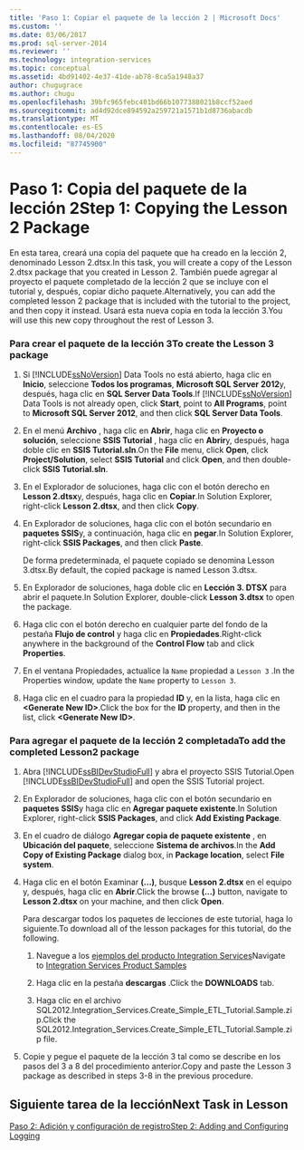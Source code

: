 ```yaml
---
title: 'Paso 1: Copiar el paquete de la lección 2 | Microsoft Docs'
ms.custom: ''
ms.date: 03/06/2017
ms.prod: sql-server-2014
ms.reviewer: ''
ms.technology: integration-services
ms.topic: conceptual
ms.assetid: 4bd91402-4e37-41de-ab78-8ca5a1948a37
author: chugugrace
ms.author: chugu
ms.openlocfilehash: 39bfc965febc401bd66b1077388021b8ccf52aed
ms.sourcegitcommit: ad4d92dce894592a259721a1571b1d8736abacdb
ms.translationtype: MT
ms.contentlocale: es-ES
ms.lasthandoff: 08/04/2020
ms.locfileid: "87745900"
---
```

# <a name="step-1-copying-the-lesson-2-package"></a><span data-ttu-id="0a234-102">Paso 1: Copia del paquete de la lección 2</span><span class="sxs-lookup"><span data-stu-id="0a234-102">Step 1: Copying the Lesson 2 Package</span></span>
  <span data-ttu-id="0a234-103">En esta tarea, creará una copia del paquete que ha creado en la lección 2, denominado Lesson 2.dtsx.</span><span class="sxs-lookup"><span data-stu-id="0a234-103">In this task, you will create a copy of the Lesson 2.dtsx package that you created in Lesson 2.</span></span> <span data-ttu-id="0a234-104">También puede agregar al proyecto el paquete completado de la lección 2 que se incluye con el tutorial y, después, copiar dicho paquete.</span><span class="sxs-lookup"><span data-stu-id="0a234-104">Alternatively, you can add the completed lesson 2 package that is included with the tutorial to the project, and then copy it instead.</span></span> <span data-ttu-id="0a234-105">Usará esta nueva copia en toda la lección 3.</span><span class="sxs-lookup"><span data-stu-id="0a234-105">You will use this new copy throughout the rest of Lesson 3.</span></span>  
  
### <a name="to-create-the-lesson-3-package"></a><span data-ttu-id="0a234-106">Para crear el paquete de la lección 3</span><span class="sxs-lookup"><span data-stu-id="0a234-106">To create the Lesson 3 package</span></span>  
  
1.  <span data-ttu-id="0a234-107">Si [!INCLUDE[ssNoVersion](../includes/ssnoversion-md.md)] Data Tools no está abierto, haga clic en **Inicio**, seleccione **Todos los programas**, **Microsoft SQL Server 2012**y, después, haga clic en **SQL Server Data Tools**.</span><span class="sxs-lookup"><span data-stu-id="0a234-107">If [!INCLUDE[ssNoVersion](../includes/ssnoversion-md.md)] Data Tools is not already open, click **Start**, point to **All Programs**, point to **Microsoft SQL Server 2012**, and then click **SQL Server Data Tools**.</span></span>  
  
2.  <span data-ttu-id="0a234-108">En el menú **Archivo** , haga clic en **Abrir**, haga clic en **Proyecto o solución**, seleccione **SSIS Tutorial** , haga clic en **Abrir**y, después, haga doble clic en **SSIS Tutorial.sln**.</span><span class="sxs-lookup"><span data-stu-id="0a234-108">On the **File** menu, click **Open**, click **Project/Solution**, select **SSIS Tutorial** and click **Open**, and then double-click **SSIS Tutorial.sln**.</span></span>  
  
3.  <span data-ttu-id="0a234-109">En el Explorador de soluciones, haga clic con el botón derecho en **Lesson 2.dtsx**y, después, haga clic en **Copiar**.</span><span class="sxs-lookup"><span data-stu-id="0a234-109">In Solution Explorer, right-click **Lesson 2.dtsx**, and then click **Copy**.</span></span>  
  
4.  <span data-ttu-id="0a234-110">En Explorador de soluciones, haga clic con el botón secundario en **paquetes SSIS**y, a continuación, haga clic en **pegar**.</span><span class="sxs-lookup"><span data-stu-id="0a234-110">In Solution Explorer, right-click **SSIS Packages**, and then click **Paste**.</span></span>  
  
     <span data-ttu-id="0a234-111">De forma predeterminada, el paquete copiado se denomina Lesson 3.dtsx.</span><span class="sxs-lookup"><span data-stu-id="0a234-111">By default, the copied package is named Lesson 3.dtsx.</span></span>  
  
5.  <span data-ttu-id="0a234-112">En Explorador de soluciones, haga doble clic en **Lección 3. DTSX** para abrir el paquete.</span><span class="sxs-lookup"><span data-stu-id="0a234-112">In Solution Explorer, double-click **Lesson 3.dtsx** to open the package.</span></span>  
  
6.  <span data-ttu-id="0a234-113">Haga clic con el botón derecho en cualquier parte del fondo de la pestaña **Flujo de control** y haga clic en **Propiedades**.</span><span class="sxs-lookup"><span data-stu-id="0a234-113">Right-click anywhere in the background of the **Control Flow** tab and click **Properties**.</span></span>  
  
7.  <span data-ttu-id="0a234-114">En el ventana Propiedades, actualice la `Name` propiedad a `Lesson 3` .</span><span class="sxs-lookup"><span data-stu-id="0a234-114">In the Properties window, update the `Name` property to `Lesson 3`.</span></span>  
  
8.  <span data-ttu-id="0a234-115">Haga clic en el cuadro para la propiedad **ID** y, en la lista, haga clic en **\<Generate New ID>**.</span><span class="sxs-lookup"><span data-stu-id="0a234-115">Click the box for the **ID** property, and then in the list, click **\<Generate New ID>**.</span></span>  
  
### <a name="to-add-the-completed-lesson2-package"></a><span data-ttu-id="0a234-116">Para agregar el paquete de la lección 2 completada</span><span class="sxs-lookup"><span data-stu-id="0a234-116">To add the completed Lesson2 package</span></span>  
  
1.  <span data-ttu-id="0a234-117">Abra [!INCLUDE[ssBIDevStudioFull](../includes/ssbidevstudiofull-md.md)] y abra el proyecto SSIS Tutorial.</span><span class="sxs-lookup"><span data-stu-id="0a234-117">Open [!INCLUDE[ssBIDevStudioFull](../includes/ssbidevstudiofull-md.md)] and open the SSIS Tutorial project.</span></span>  
  
2.  <span data-ttu-id="0a234-118">En Explorador de soluciones, haga clic con el botón secundario en **paquetes SSIS**y haga clic en **Agregar paquete existente**.</span><span class="sxs-lookup"><span data-stu-id="0a234-118">In Solution Explorer, right-click **SSIS Packages**, and click **Add Existing Package**.</span></span>  
  
3.  <span data-ttu-id="0a234-119">En el cuadro de diálogo **Agregar copia de paquete existente** , en **Ubicación del paquete**, seleccione **Sistema de archivos**.</span><span class="sxs-lookup"><span data-stu-id="0a234-119">In the **Add Copy of Existing Package** dialog box, in **Package location**, select **File system**.</span></span>  
  
4.  <span data-ttu-id="0a234-120">Haga clic en el botón Examinar **(…)**, busque **Lesson 2.dtsx** en el equipo y, después, haga clic en **Abrir**.</span><span class="sxs-lookup"><span data-stu-id="0a234-120">Click the browse **(...)** button, navigate to **Lesson 2.dtsx** on your machine, and then click **Open**.</span></span>  
  
     <span data-ttu-id="0a234-121">Para descargar todos los paquetes de lecciones de este tutorial, haga lo siguiente.</span><span class="sxs-lookup"><span data-stu-id="0a234-121">To download all of the lesson packages for this tutorial, do the following.</span></span>  
  
    1.  <span data-ttu-id="0a234-122">Navegue a los [ejemplos del producto Integration Services](https://go.microsoft.com/fwlink/?LinkId=275027)</span><span class="sxs-lookup"><span data-stu-id="0a234-122">Navigate to [Integration Services Product Samples](https://go.microsoft.com/fwlink/?LinkId=275027)</span></span>  
  
    2.  <span data-ttu-id="0a234-123">Haga clic en la pestaña **descargas** .</span><span class="sxs-lookup"><span data-stu-id="0a234-123">Click the **DOWNLOADS** tab.</span></span>  
  
    3.  <span data-ttu-id="0a234-124">Haga clic en el archivo SQL2012.Integration_Services.Create_Simple_ETL_Tutorial.Sample.zip.</span><span class="sxs-lookup"><span data-stu-id="0a234-124">Click the SQL2012.Integration_Services.Create_Simple_ETL_Tutorial.Sample.zip file.</span></span>  
  
5.  <span data-ttu-id="0a234-125">Copie y pegue el paquete de la lección 3 tal como se describe en los pasos del 3 a 8 del procedimiento anterior.</span><span class="sxs-lookup"><span data-stu-id="0a234-125">Copy and paste the Lesson 3 package as described in steps 3-8 in the previous procedure.</span></span>  
  
## <a name="next-task-in-lesson"></a><span data-ttu-id="0a234-126">Siguiente tarea de la lección</span><span class="sxs-lookup"><span data-stu-id="0a234-126">Next Task in Lesson</span></span>  
 [<span data-ttu-id="0a234-127">Paso 2: Adición y configuración de registro</span><span class="sxs-lookup"><span data-stu-id="0a234-127">Step 2: Adding and Configuring Logging</span></span>](lesson-3-2-adding-and-configuring-logging.md)  
  
  
